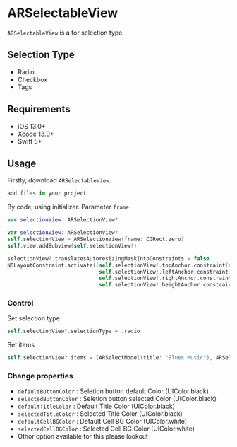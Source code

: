 # ARSelectableView

`ARSelectableView` is a for selection type.


## Selection Type
- Radio
- Checkbox
- Tags

## Requirements

- iOS 13.0+
- Xcode 13.0+
- Swift 5+

## Usage

Firstly, download `ARSelectableView`.

```swift
add files in your project
```
By code, using initializer. Parameter `frame`

```swift
var selectionView: ARSelectionView?
```

```swift
var selectionView: ARSelectionView?
self.selectionView = ARSelectionView(frame: CGRect.zero)
self.view.addSubview(self.selectionView!)

selectionView?.translatesAutoresizingMaskIntoConstraints = false
NSLayoutConstraint.activate([self.selectionView!.topAnchor.constraint(equalTo: view.safeAreaLayoutGuide.topAnchor),
                             self.selectionView!.leftAnchor.constraint(equalTo: view.leftAnchor),
                             self.selectionView!.rightAnchor.constraint(equalTo: view.rightAnchor),
                             self.selectionView!.heightAnchor.constraint(equalToConstant: UIScreen.main.bounds.size.height/2)])
```
### Control

Set selection type
```swift
self.selectionView?.selectionType = .radio 
```

Set items 


```swift
self.selectionView?.items = [ARSelectModel(title: "Blues Music"), ARSelectModel(title: "Jazz Music")]
```

### Change properties

- `defaultButtonColor` : Seletion button default Color (UIColor.black)
- `selectedButtonColor`  : Seletion button selected Color (UIColor.black)
- `defaultTitleColor` :  Default Title Color (UIColor.black)
- `selectedTitleColor` : Selected Title Color (UIColor.black)
- `defaultCellBGColor` : Default Cell BG Color (UIColor.white) 
- `selectedCellBGColor` : Selected Cell BG Color (UIColor.white)
- Othor option available for this please lookout  
